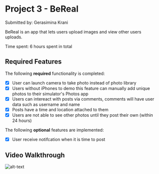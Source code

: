 # Project 3 - BeReal

Submitted by: Gerasimina Krani

BeReal is an app that lets users upload images and view other users uploads.

Time spent: 6 hours spent in total

## Required Features

The following **required** functionality is completed:

- [X] User can launch camera to take photo instead of photo library
- [X] Users without iPhones to demo this feature can manually add unique photos to their simulator's Photos app
- [X] Users can intereact with posts via comments, comments will have user data such as username and name
- [X] Posts have a time and location attached to them
- [X] Users are not able to see other photos until they post their own (within 24 hours)	
 
The following **optional** features are implemented:

- [X] User receive notifcation when it is time to post

## Video Walkthrough

![alt-text](ScreenRecording.gif)
